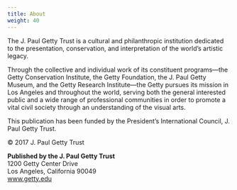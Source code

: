 ```yaml
---
title: About
weight: 40
---
```


The J. Paul Getty Trust is a cultural and philanthropic institution dedicated to the presentation, conservation, and interpretation of the world’s artistic legacy.

Through the collective and individual work of its constituent programs—the Getty Conservation Institute, the Getty Foundation, the J. Paul Getty Museum, and the Getty Research Institute—the Getty pursues its mission in Los Angeles and throughout the world, serving both the general interested public and a wide range of professional communities in order to promote a vital civil society through an understanding of the visual arts.

This publication has been funded by the President’s International Council, J. Paul Getty Trust.

© 2017 J. Paul Getty Trust

**Published by the J. Paul Getty Trust**<br />
1200 Getty Center Drive<br />
Los Angeles, California 90049<br />
www.getty.edu<br />